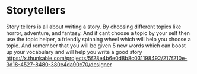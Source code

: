 # Storytellers
Story tellers is all about writing a story. By choosing different topics like horror, adventure, and fantasy. And if cant choose  a topic by your self then use the topic helper,  a friendly spinning wheel which will help you choose a topic. And remember  that you will be given 5 new words which can boost up your vocabulary and will help you write a good story
https://x.thunkable.com/projects/5f28e4b6e0d8b8c031198492/217f210e-3d18-4527-8480-380e4da90c70/designer
